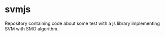 # svmjs
Repository containing code about some test with a js library implementing SVM with SMO algorithm.
